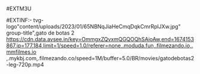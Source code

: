 #EXTM3U

#EXTINF:- tvg-logo"content/uploads/2023/01/65NBNqJiaHeCmqDqkCmrRplJXw.jpg" group-title",gato de botas 2
https://cdn.data.avsee.in/key=OmmgxZQvxmQGQOQhSAioAw,end=1674153867,ip=177.184,limit=1/speed=1.0/referer=none,.moduda.fun,.filmezando.io,.mmfilmes.io ,.mykbj.com,.filmezando.co/speed=1M/buffer=5.0/BR/movies/gatodebotas2-leg-720p.mp4
